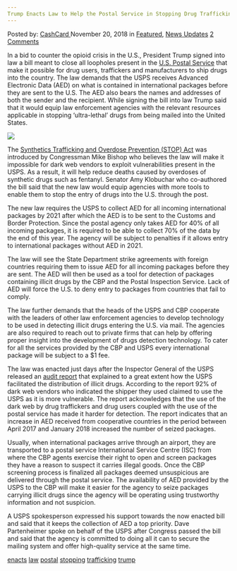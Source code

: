 ```yaml
---
Trump Enacts Law to Help the Postal Service in Stopping Drug Trafficking
---
```

<article class="post-listing post-27307 post type-post status-publish format-standard has-post-thumbnail hentry 
 tag-enacts tag-law tag-postal tag-stopping tag-trafficking tag-trump">
<div class="post-inner">
<span>Posted by: <a href="https://www.deepdotweb.com/author/cashcard/" title="">CashCard </a></span>
<span>November 20, 2018</span>
<span>in <a href="https://www.deepdotweb.com/category/deepdot-news/" rel="category tag">Featured</a>, <a href="https://www.deepdotweb.com/category/news-updates/" rel="category tag">News Updates</a></span>
<span><a href="https://www.deepdotweb.com/2018/11/20/trump-enacts-law-to-help-the-postal-service-in-stopping-drug-trafficking/#comments">2 Comments</a></span>


<p>In a bid to counter the opioid crisis in the U.S., President Trump signed into law a bill meant to close all loopholes present in the <a href="https://www.deepdotweb.com/2016/10/04/authorities-push-legislation-aims-end-shipping-drugs-via-usps/">U.S. Postal Service</a> that make it possible for drug users, traffickers and manufacturers to ship drugs into the country. The law demands that the USPS receives Advanced Electronic Data (AED) on what is contained in international packages before they are sent to the U.S. The AED also bears the names and addresses of both the sender and the recipient. While signing the bill into law Trump said that it would equip law enforcement agencies with the relevant resources applicable in stopping ‘ultra-lethal’ drugs from being mailed into the United States.</p>
<p><img class="wp-image-27311" src="/imgs/2018/11/word-image-34.jpeg" /></p>
<p>The <a href="https://waysandmeansforms.house.gov/uploadedfiles/stop_act_text.pdf">Synthetics Trafficking and Overdose Prevention (STOP) Act</a> was introduced by Congressman Mike Bishop who believes the law will make it impossible for dark web vendors to exploit vulnerabilities present in the USPS. As a result, it will help reduce deaths caused by overdoses of synthetic drugs such as fentanyl. Senator Amy Klobuchar who co-authored the bill said that the new law would equip agencies with more tools to enable them to stop the entry of drugs into the U.S. through the post.</p>
<p>The new law requires the USPS to collect AED for all incoming international packages by 2021 after which the AED is to be sent to the Customs and Border Protection. Since the postal agency only takes AED for 40% of all incoming packages, it is required to be able to collect 70% of the data by the end of this year. The agency will be subject to penalties if it allows entry to international packages without AED in 2021.</p>
<p>The law will see the State Department strike agreements with foreign countries requiring them to issue AED for all incoming packages before they are sent. The AED will then be used as a tool for detection of packages containing illicit drugs by the CBP and the Postal Inspection Service. Lack of AED will force the U.S. to deny entry to packages from countries that fail to comply.</p>
<p>The law further demands that the heads of the USPS and CBP cooperate with the leaders of other law enforcement agencies to develop technology to be used in detecting illicit drugs entering the U.S. via mail. The agencies are also required to reach out to private firms that can help by offering proper insight into the development of drugs detection technology. To cater for all the services provided by the CBP and USPS every international package will be subject to a $1 fee.</p>
<p>The law was enacted just days after the Inspector General of the USPS released an <a href="https://www.uspsoig.gov/sites/default/files/document-library-files/2018/SAT-AR-18-002.pdf">audit report</a> that explained to a great extent how the USPS facilitated the distribution of illicit drugs. According to the report 92% of dark web vendors who indicated the shipper they used claimed to use the USPS as it is more vulnerable. The report acknowledges that the use of the dark web by drug traffickers and drug users coupled with the use of the postal service has made it harder for detection. The report indicates that an increase in AED received from cooperative countries in the period between April 2017 and January 2018 increased the number of seized packages.</p>
<p>Usually, when international packages arrive through an airport, they are transported to a postal service International Service Centre (ISC) from where the CBP agents exercise their right to open and screen packages they have a reason to suspect it carries illegal goods. Once the CBP screening process is finalized all packages deemed unsuspicious are delivered through the postal service. The availability of AED provided by the USPS to the CBP will make it easier for the agency to seize packages carrying illicit drugs since the agency will be operating using trustworthy information and not suspicion.</p>
<p>A USPS spokesperson expressed his support towards the now enacted bill and said that it keeps the collection of AED a top priority. Dave Partenheimer spoke on behalf of the USPS after Congress passed the bill and said that the agency is committed to doing all it can to secure the mailing system and offer high-quality service at the same time.</p>
</div>
 <a href="https://www.deepdotweb.com/tag/enacts/" rel="tag">enacts</a> <a href="https://www.deepdotweb.com/tag/law/" rel="tag">law</a> <a href="https://www.deepdotweb.com/tag/postal/" rel="tag">postal</a> <a href="https://www.deepdotweb.com/tag/stopping/" rel="tag">stopping</a> <a href="https://www.deepdotweb.com/tag/trafficking/" rel="tag">trafficking</a> <a href="https://www.deepdotweb.com/tag/trump/" rel="tag">trump</a></span> <span style="display:none" class="updated">2018-11-20<a href="https://www.deepdotweb.com/author/cashcard/" title="Posts by CashCard" rel="author">CashCard</a></strong></div>
</div>
</article>

